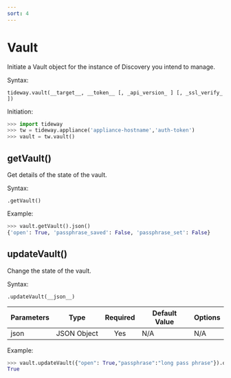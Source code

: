 ```yaml
---
sort: 4
---
```


# Vault

Initiate a Vault object for the instance of Discovery you intend to manage.

Syntax:

```
tideway.vault(__target__, __token__ [, _api_version_ ] [, _ssl_verify_ ])
```

Initiation:

```python
>>> import tideway
>>> tw = tideway.appliance('appliance-hostname','auth-token')
>>> vault = tw.vault()
```

## getVault()

Get details of the state of the vault.

Syntax:

```
.getVault()
```

Example:

```python
>>> vault.getVault().json()
{'open': True, 'passphrase_saved': False, 'passphrase_set': False}
```

## updateVault()

Change the state of the vault.

Syntax:

```
.updateVault(__json__)
```

| Parameters    | Type        | Required | Default Value | Options  |
| ------------- | ----------- | :------: | ------------- | -------- |
| json          | JSON Object | Yes      | N/A           | N/A      |

Example:

```python
>>> vault.updateVault({"open": True,"passphrase":"long pass phrase"}).ok
True
```